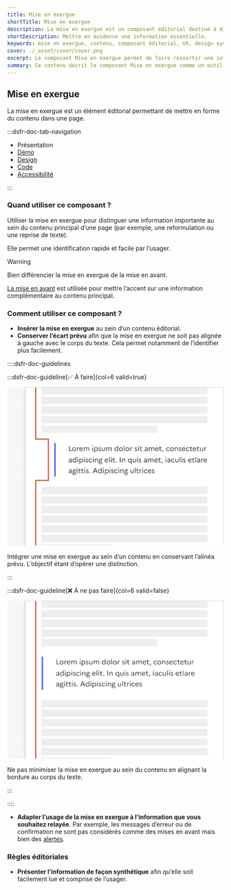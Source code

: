 ```yaml
---
title: Mise en exergue
shortTitle: Mise en exergue
description: La mise en exergue est un composant éditorial destiné à distinguer une information importante au sein du contenu principal d’une page.
shortDescription: Mettre en évidence une information essentielle.
keywords: mise en exergue, contenu, composant éditorial, UX, design system, accessibilité, information, page, interface, valorisation
cover: ./_asset/cover/cover.png
excerpt: Le composant Mise en exergue permet de faire ressortir une information capitale intégrée dans le contenu principal, tout en respectant les principes de lisibilité et de hiérarchisation.
summary: Ce contenu décrit le composant Mise en exergue comme un outil d’identification rapide d’informations clés au sein d’un texte. Il précise ses usages, le distingue de la mise en avant, et détaille les bonnes pratiques de mise en forme pour assurer sa visibilité. L’alignement, la position dans la page et la nature du contenu sont essentiels à son efficacité. Ce guide est destiné aux créateurs de contenu et designers cherchant à hiérarchiser l’information de manière claire et accessible.
---
```


## Mise en exergue

La mise en exergue est un élément éditorial permettant de mettre en forme du contenu dans une page.

:::dsfr-doc-tab-navigation

- Présentation
- [Démo](./demo/index.md)
- [Design](./design/index.md)
- [Code](./code/index.md)
- [Accessibilité](./accessibility/index.md)

:::

### Quand utiliser ce composant ?

Utiliser la mise en exergue pour distinguer une information importante au sein du contenu principal d’une page (par exemple, une reformulation ou une reprise de texte).

Elle permet une identification rapide et facile par l’usager.

> [!WARNING]
> Bien différencier la mise en exergue de la mise en avant.

[La mise en avant](../../../callout/_part/doc/index.md) est utilisée pour mettre l’accent sur une information complémentaire au contenu principal.

### Comment utiliser ce composant ?

- **Insérer la mise en exergue** au sein d’un contenu éditorial.
- **Conserver l’écart prévu** afin que la mise en exergue ne soit pas alignée à gauche avec le corps du texte.  Cela permet notamment de l’identifier plus facilement.

::::dsfr-doc-guidelines

:::dsfr-doc-guideline[✅ À faire]{col=6 valid=true}

![À faire](./_asset/use/do-1.png)

Intégrer une mise en exergue au sein d’un contenu en conservant l’alinéa prévu. L’objectif étant d’opérer une distinction.

:::

:::dsfr-doc-guideline[❌ À ne pas faire]{col=6 valid=false}

![À ne pas faire](./_asset/use/dont-1.png)

Ne pas minimiser la mise en exergue au sein du contenu en alignant la bordure au corps du texte.

:::

::::

- **Adapter l’usage de la mise en exergue à l’information que vous souhaitez relayée**. Par exemple, les messages d’erreur ou de confirmation ne sont pas considérés comme des mises en avant mais bien des [alertes](../../../alert/_part/doc/index.md).

### Règles éditoriales

- **Présenter l’information de façon synthétique** afin qu’elle soit facilement lue et comprise de l’usager.
